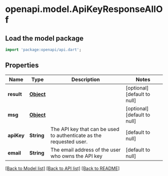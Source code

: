 # openapi.model.ApiKeyResponseAllOf

## Load the model package
```dart
import 'package:openapi/api.dart';
```

## Properties
Name | Type | Description | Notes
------------ | ------------- | ------------- | -------------
**result** | [**Object**](.md) |  | [optional] [default to null]
**msg** | [**Object**](.md) |  | [optional] [default to null]
**apiKey** | **String** | The API key that can be used to authenticate as the requested user.  | [default to null]
**email** | **String** | The email address of the user who owns the API key  | [default to null]

[[Back to Model list]](../README.md#documentation-for-models) [[Back to API list]](../README.md#documentation-for-api-endpoints) [[Back to README]](../README.md)


